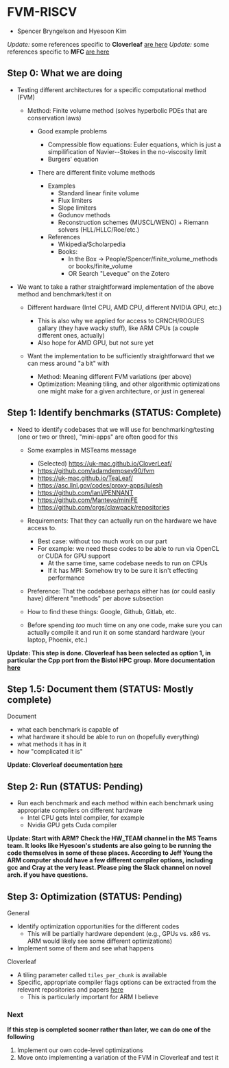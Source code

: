 # FVM-RISCV

* Spencer Bryngelson and Hyesoon Kim

_Update:_ some references specific to **Cloverleaf** [are here](clover.md)
_Update:_ some references specific to **MFC** [are here](mfc.md)

## Step 0: What we are doing

* Testing different architectures for a specific computational method (FVM)
  * Method: Finite volume method (solves hyperbolic PDEs that are conservation laws)
    * Good example problems
      * Compressible flow equations: Euler equations, which is just a simpilification of Navier--Stokes in the no-viscosity limit
      * Burgers' equation 

    * There are different finite volume methods
      * Examples
        * Standard linear finite volume
        * Flux limiters
        * Slope limiters
        * Godunov methods
        * Reconstruction schemes (MUSCL/WENO) + Riemann solvers (HLL/HLLC/Roe/etc.)
      * References
        * Wikipedia/Scholarpedia
        * Books: 
          * In the Box -> People/Spencer/finite_volume_methods or books/finite_volume
          * OR Search "Leveque" on the Zotero

* We want to take a rather straightforward implementation of the above method and benchmark/test it on 
  * Different hardware (Intel CPU, AMD CPU, different NVIDIA GPU, etc.)
    * This is also why we applied for access to CRNCH/ROGUES gallary (they have wacky stuff), like ARM CPUs (a couple different ones, actually)
    * Also hope for AMD GPU, but not sure yet

  * Want the implementation to be sufficiently straightforward that we can mess around "a bit" with
    * Method: Meaning different FVM variations (per above)
    * Optimization: Meaning tiling, and other algorithmic optimizations one might make for a given architecture, or just in genereal


## Step 1: Identify benchmarks (STATUS: Complete)

* Need to identify codebases that we will use for benchmarking/testing (one or two or three), "mini-apps" are often good for this
  * Some examples in MSTeams message
    * (Selected) https://uk-mac.github.io/CloverLeaf/
    * https://github.com/adamdempsey90/fvm
    * https://uk-mac.github.io/TeaLeaf/
    * https://asc.llnl.gov/codes/proxy-apps/lulesh
    * https://github.com/lanl/PENNANT
    * https://github.com/Mantevo/miniFE
    * https://github.com/orgs/clawpack/repositories

  * Requirements: That they can actually run on the hardware we have access to. 
    * Best case: without too much work on our part
    * For example: we need these codes to be able to run via OpenCL or CUDA for GPU support
      * At the same time, same codebase needs to run on CPUs
      * If it has MPI: Somehow try to be sure it isn't effecting performance 

  * Preference: That the codebase perhaps either has (or could easily have) different "methods" per above subsection

  * How to find these things: Google, Github, Gitlab, etc.

  * Before spending *too* much time on any one code, make sure you can actually compile it and run it on some standard hardware (your laptop, Phoenix, etc.) 

**Update: This step is done. 
Cloverleaf has been selected as option 1, in particular the Cpp port from the Bistol HPC group. 
More documentation [here](clover.md)** 

## Step 1.5: Document them (STATUS: Mostly complete)

Document
* what each benchmark is capable of
* what hardware it should be able to run on (hopefully everything)
* what methods it has in it
* how "complicated it is"

**Update: Cloverleaf documentation [here](clover.md)** 

## Step 2: Run (STATUS: Pending)

* Run each benchmark and each method within each benchmark using appropriate compilers on different hardware 
  * Intel CPU gets Intel compiler, for example
  * Nvidia GPU gets Cuda compiler

**Update: Start with ARM? 
Check the HW_TEAM channel in the MS Teams team. 
It looks like Hyesoon's students are also going to be running the code themselves in some of these places. 
According to Jeff Young the ARM computer should have a few different compiler options, including gcc and Cray at the very least.
Please ping the Slack channel on novel arch. if you have questions.**

## Step 3: Optimization (STATUS: Pending)

General
* Identify optimization opportunities for the different codes
  * This will be partially hardware dependent (e.g., GPUs vs. x86 vs. ARM would likely see some different optimizations)
* Implement some of them and see what happens

Cloverleaf
* A tiling parameter called `tiles_per_chunk` is available
* Specific, appropriate compiler flags options can be extracted from the relevant repositories and papers [here](clover.md)
  * This is particularly important for ARM I believe

### Next

**If this step is completed sooner rather than later, we can do one of the following**
1. Implement our own code-level optimizations
2. Move onto implementing a variation of the FVM in Cloverleaf and test it


